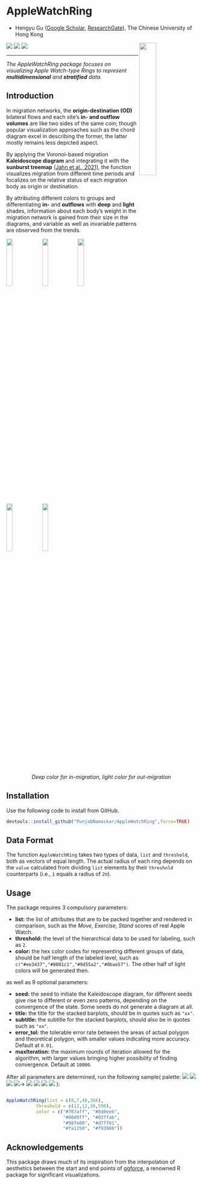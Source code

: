 <h1>AppleWatchRing</h1>

* Hengyu Gu ([Google Scholar](https://scholar.google.com/citations?user=eqYzq68AAAAJ&hl=ja&oi=sra), [ResearchGate](https://www.researchgate.net/profile/Hengyu-Gu)), The Chinese University of Hong Kong <br />

<img src="https://github.com/PunjabNamaskar/AppleWatchRing/blob/main/AppleWatchRing4.png" width=30% height=30% align="right" />

<p>

<img src="https://img.shields.io/badge/multi-dimensional-ee3437">

<img src="https://img.shields.io/badge/multi-colored-0081c1">

<img src="https://img.shields.io/badge/multi-stratified-9d55a2">
 
 
</p>


------------------------------------------------------------------------

_The AppleWatchRing package focuses on visualizing Apple Watch-type Rings to represent **multidimensional** and **stratified** data._ <br />

## Introduction
 
In migration networks, the **origin-destination (OD)** bilateral flows and each site’s **in- and outflow volumes** are like two sides of the same coin; though popular visualization approaches such as the chord diagram excel in describing the former, the latter mostly remains less depicted aspect. <br />

By applying the Voronoi-based migration **Kaleidoscope diagram** and integrating it with the **sunburst treemap** [(Jahn et al., 2021)](https://github.com/m-jahn/WeightedTreemaps), the function visualizes migration from different time periods and focalizes on the relative status of each migration body as origin or destination. <br />

By attributing different colors to groups and differentiating **in-** and **outflows** with **deep** and **light** shades, information about each body’s weight in the migration network is gained from their size in the diagrams, and variable as well as invariable patterns are observed from the trends. <br />

<p float="center">
  <img src="https://github.com/PunjabNamaskar/AppleWatchRing/blob/main/panel.png" width=18% height=18% />
  <img src="https://github.com/PunjabNamaskar/AppleWatchRing/blob/main/AppleWatchRing4.png" width=18% height=18% />
  <img src="https://github.com/PunjabNamaskar/AppleWatchRing/blob/main/AppleWatchRing3.png" width=18% height=18% />
 <img src="https://github.com/PunjabNamaskar/AppleWatchRing/blob/main/AppleWatchRing2.png" width=18% height=18% />
 <img src="https://github.com/PunjabNamaskar/AppleWatchRing/blob/main/AppleWatchRing1.png" width=18% height=18% />
</p>
<p align="center"><i>Deep color for in-migration, light color for out-migration </i><br />
 

## Installation

Use the following code to install from GitHub.

```R
devtools::install_github("PunjabNamaskar/AppleWatchRing",force=TRUE)
```

## Data Format 

The function `AppleWatchRing` takes two types of data, `list` and `threshold`, both as vectors of equal length. The actual radius of each ring depends on the `value` calculated from dividing `list` elements by their `threshold` counterparts (i.e., `1` equals a radius of `2π`).
 
## Usage

The package requires 3 compulsory parameters:
- **list:** the list of attributes that are to be packed together and rendered in comparison, such as the _Move, Exercise, Stand_ scores of real Apple Watch. 
- **threshold:** the level of the hierarchical data to be used for labeling, such as `2`.
- **color:** the hex color codes for representing different groups of data, should be half length of the labeled level, such as `c("#ee3437","#0081c1","#9d55a2","#0bae57")`. The other half of light colors will be generated then.

as well as 9 optional parameters:
- **seed:** the seed to initiate the Kaleidoscope diagram, for different seeds give rise to different or even zero patterns, depending on the convergence of the state. Some seeds do not generate a diagram at all.
- **title:** the title for the stacked barplots, should be in quotes such as `"xx"`.
- **subtitle:** the subtitle for the stacked barplots, should also be in quotes such as `"xx"`. 
- **error_tol:** the tolerable error rate between the areas of actual polygon and theoretical polygon, with smaller values indicating more accuracy. Default at `0.01`.
- **maxIteration:** the maximum rounds of iteration allowed for the algorithm, with larger values bringing higher possibility of finding convergence. Default at `10000`.
 
 After all parameters are determined, run the following sample(
 palette: <img src="https://img.shields.io/badge/ --787aff">
 <img src="https://img.shields.io/badge/ --00d9ff">
 <img src="https://img.shields.io/badge/ --98fe00">
 <img src="https://img.shields.io/badge/ --fa1250">→
<img src="https://img.shields.io/badge/ --8d8eeb">
 <img src="https://img.shields.io/badge/ --03ffab">
 <img src="https://img.shields.io/badge/ --d7ff01">
 <img src="https://img.shields.io/badge/ --f93986"> ):

```R

AppleWatchRing(list = c(8,7,48,366),
           threshold = c(12,12,30,590),
           color = c("#787aff", "#8d8eeb", 
                     "#00d9ff", "#03ffab", 
                     "#98fe00", "#d7ff01", 
                     "#fa1250", "#f93986"))
```


## Acknowledgements

This package draws much of its inspiration from the interpolation of aesthetics between the start and end points of [ggforce](https://github.com/thomasp85/ggforce/blob/main/R/arc.R), a renowned R package for significant visualizations.
